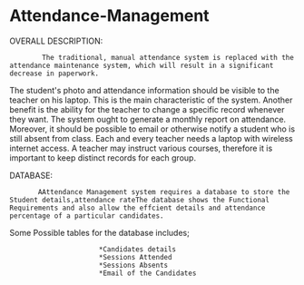 # Attendance-Management

OVERALL DESCRIPTION:

            The traditional, manual attendance system is replaced with the attendance maintenance system, which will result in a significant decrease in paperwork.
The student's photo and attendance information should be visible to the teacher on his laptop.
This is the main characteristic of the system. Another benefit is the ability for the teacher to change a specific record whenever they want.
The system ought to generate a monthly report on attendance.
Moreover, it should be possible to email or otherwise notify a student who is still absent from class.
Each and every teacher needs a laptop with wireless internet access.
A teacher may instruct various courses, therefore it is important to keep distinct records for each group.

DATABASE:
           
           AAttendance Management system requires a database to store the Student details,attendance rateThe database shows the Functional Requirements and also allow the effcient details and attendance percentage of a particular candidates.
           
  Some Possible tables for the database includes;
                          
                          *Candidates details
                          *Sessions Attended
                          *Sessions Absents
                          *Email of the Candidates
                          

